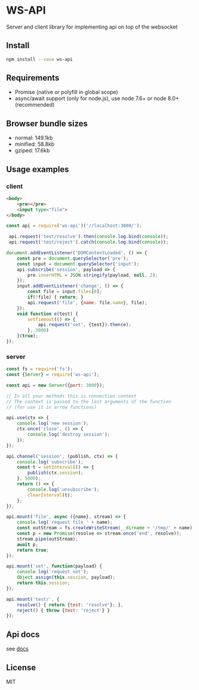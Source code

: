 # WS-API

Server and client library for implementing api on top of the websocket

## Install

```bash
npm install --save ws-api
```

## Requirements

- Promise (native or polyfill in global scope)
- async/await support (only for node.js), use node 7.6+ or node 8.0+ (recommended)

## Browser bundle sizes

- normal: 149.1kb
- minified: 58.8kb
- gziped: 17.6kb

## Usage examples

### client

```html
<body>
    <pre></pre>
    <input type="file">
</body>
```

```js
const api = require('ws-api')('//localhost:3000/');

 api.request('test/resolve').then(console.log.bind(console));
 api.request('test/reject').catch(console.log.bind(console));

document.addEventListener('DOMContentLoaded', () => {
    const pre = document.querySelector('pre');
    const input = document.querySelector('input');
    api.subscribe('session', payload => {
        pre.innerHTML = JSON.stringify(payload, null, 2);
    });
    input.addEventListener('change', () => {
        const file = input.files[0];
        if(!file) { return; }
        api.request('file', {name: file.name}, file);
    });
    void function e(test) {
        setTimeout(() => {
            api.request('set', {test}).then(e);
        }, 3000)
    }(true);
});
```

### server

```js
const fs = require('fs');
const {Server} = require('ws-api');

const api = new Server({port: 3000});

// In all your methods this is connection context
// The context is passed to the last arguments of the function
// (for use it in arrow functions)

api.use(ctx => {
    console.log('new session');
    ctx.once('close', () => {
        console.log('destroy session');
    });
});

api.channel('session', (publish, ctx) => {
    console.log('subscribe');
    const t = setInterval(() => {
        publish(ctx.session);
    }, 5000);
    return () => {
        console.log('unsubscribe');
        clearInterval(t);
    };
});

api.mount('file', async ({name}, stream) => {
    console.log('request file ' + name);
    const outStream = fs.createWriteStream(__dirname + '/tmp/' + name);
    const p = new Promise(resolve => stream.once('end', resolve));
    stream.pipe(outStream);
    await p;
    return true;
});

api.mount('set', function(payload) {
    console.log('request set');
    Object.assign(this.session, payload);
    return this.session;
});

api.mount('test/', {
    resolve() { return {test: 'resolve'}; },
    reject() { throw {test: 'reject'} }
});
```

## Api docs

see [docs](https://github.com/bingo347/ws-api/blob/master/docs.md)

## License

MIT

